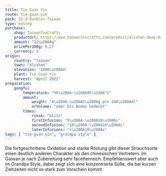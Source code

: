 ```yaml
---
title: Tie Guan Yin
route: tie-guan-yin
pack: 22-2-Dunkles-Taiwan
type: oolong
purchase:
    shop: TaiwanTeaCrafts
    productUrl: https://www.taiwanteacrafts.com/product/alishan-deep-baked-tieguanyin-oolong-tea/?attribute_pa_weight=250-g-8-82-oz-save-20&v=3a52f3c22ed6
    amount: "12\u200Ag"
    pricePer100g: 0,27
    currency: $
origin:
    country: "Taiwan"
    town: "Alishan"
    elevation: "1000\u200Am"
    plant: Tie Guan Yin
    harvest: "April 2021"
preparation:
    gongfu:
        temperature: "90\u200A-\u200A95\u200A°C"
        amount:
            weight: "4\u200A-\u200A5\u200Ag pro 100\u200Aml"
            orVolume: "oder bis Boden bedeckt"
        times:
            rinse: "blitz"
            firstInfusion: "5\u200A-\u200A10\u200As"
            secondInfusion: "10\u200A-\u200A10\u200As"
            laterInfusions: "+\u200A10\u200As"
tags: [ "tie-guan-yin", "grandpa-style" ]
---
```

Die fortgeschrittene Oxidation und starke Röstung gibt dieser Strauchsorte einen deutlich anderen Charakter als den chinesischen Vertretern. Im Gaiwan je nach Zubereitung sehr facettenreich. Empfehlenswert aber auch im Grandpa Style, dabei zeigt sich eine konzentrierte Süße, die bei kurzen Ziehzeiten nicht so stark zum Vorschein kommt.
